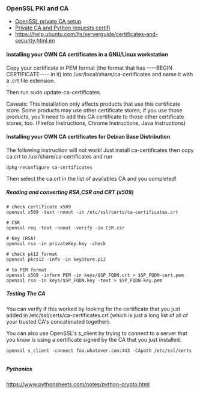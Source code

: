 ### OpenSSL PKI and CA
- [OpenSSL private CA setup](https://jamielinux.com/docs/openssl-certificate-authority/index.html)
- [Private CA and Python requests certifi](https://liuhongjiang.github.io/hexotech/2016/12/23/setup-your-own-ca/)
- https://help.ubuntu.com/lts/serverguide/certificates-and-security.html.en

#### Installing your OWN CA certificates in a GNU/Linux workstation
Copy your certificate in PEM format (the format that has ----BEGIN CERTIFICATE---- in it) into /usr/local/share/ca-certificates and name it with a .crt file extension.

Then run sudo update-ca-certificates.

Caveats: This installation only affects products that use this certificate store.
Some products may use other certificate stores; if you use those products, you'll need to add this CA certificate to those other certificate stores, too.
(Firefox Instructions, Chrome Instructions, Java Instructions)


#### Installing your OWN CA certificates for Debian Base Distribution

The following instruction will not work!
Just install ca-certificates then copy ca.crt to /usr/share/ca-certificates and run
````
dpkg-reconfigure ca-certificates
````
Then select the ca.crt in the list of availables CA and you completed!


##### Reading and converting RSA,CSR and CRT (x509)
````
# check certificate x509
openssl x509 -text -noout -in /etc/ssl/certs/ca-certificates.crt 

# CSR
openssl req -text -noout -verify -in CSR.csr

# Key (RSA)
openssl rsa -in privateKey.key -check

# check pk12 format
openssl pkcs12 -info -in keyStore.p12

# to PEM format
openssl x509 -inform PEM -in keys/$SP_FQDN.crt > $SP_FQDN-cert.pem
openssl rsa -in keys/$SP_FQDN.key -text > $SP_FQDN-key.pem

````

##### Testing The CA
You can verify if this worked by looking for the certificate that you just added in /etc/ssl/certs/ca-certificates.crt (which is just a long list of all of your trusted CA's concatenated together).

You can also use OpenSSL's s_client by trying to connect to a server that you know is using a certificate signed by the CA that you just installed.

````
openssl s_client -connect foo.whatever.com:443 -CApath /etc/ssl/certs


````

##### Pythonics

https://www.pythonsheets.com/notes/python-crypto.html
